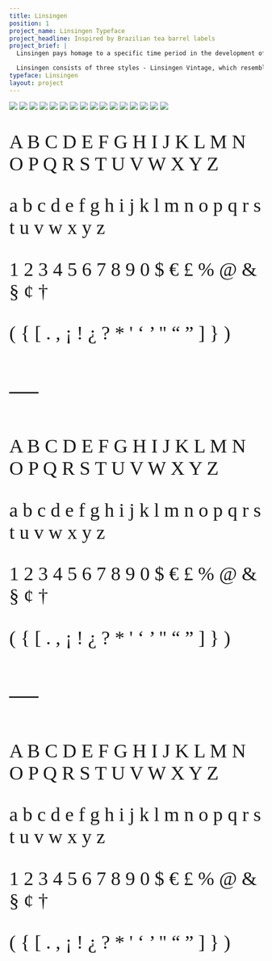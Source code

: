 ```yaml
---
title: Linsingen
position: 1
project_name: Linsingen Typeface
project_headline: Inspired by Brazilian tea barrel labels
project_brief: |
  Linsingen pays homage to a specific time period in the development of the mate herb culture in the south of Brazil. In the late 1800s and early 1900s companies would cultivate mate herb and ship it using large wood barrels, which lead to the development of a rich graphic design culture and the creation beautiful and diverse labels. Those labels, in particular the ones produced by Linsingen company, were the inspiration for the Linsingen typeface family.

  Linsingen consists of three styles - Linsingen Vintage, which resembles a revival process, preserves the shapes and aesthetics found in the original prints; Linsingen Moderna, a contemporary interpretation of the original shapes, with increased contrast and sharper lines; and Linsingen Stencil, a variation of Moderna. All of the three styles are suited for titles and headlines.
typeface: Linsingen
layout: project
---
```


![](/uploads/Linsingen%20-%20site-15.jpg)
![](/uploads/Linsingen%20-%20site-16.jpg)
![](/uploads/Linsingen%20-%20site-01.jpg)
![](/uploads/Linsingen%20-%20site-02.jpg)
![](/uploads/Linsingen%20-%20site-04.jpg)
![](/uploads/Linsingen%20-%20site-03.jpg)
![](/uploads/Linsingen%20-%20site-05.jpg)
![](/uploads/Linsingen%20-%20site-06.jpg)
![](/uploads/Linsingen%20-%20site-07.jpg)
![](/uploads/Linsingen%20-%20site-08.jpg)
![](/uploads/Linsingen%20-%20site-09.jpg)
![](/uploads/Linsingen%20-%20site-10.jpg)
![](/uploads/Linsingen%20-%20site-11.jpg)
![](/uploads/Linsingen%20-%20site-12.jpg)
![](/uploads/Linsingen%20-%20site-13.jpg)
![](/uploads/Linsingen%20-%20site-14.jpg)

<div class="font-grid" style="font-family: 'Linsingen Moderna'; font-size: 4vw; font-weight: 300;">
  <p>A B C D E F G H I J K L M N O P Q R S T U V W X Y Z</p>
  <div class="break"></div>
  <p>a b c d e f g h i j k l m n o p q r s t u v w x y z</p>
  <div class="break"></div>
  <p>1 2 3 4 5 6 7 8 9 0 $ € £ % @ & § ¢ †</p>
  <div class="break"></div>
  <p>( { [ . , ¡ ! ¿ ? * ' ‘ ’ " “ ” ] } )</p>
</div>

<div class="font-grid" style="font-family: 'Linsingen Moderna'; font-size: 6vw; font-weight: 300;">
  <p>—</p>

<div class="font-grid" style="font-family: 'Linsingen Stencil'; font-size: 4vw; font-weight: 300;">
  <p>A B C D E F G H I J K L M N O P Q R S T U V W X Y Z</p>
  <div class="break"></div>
  <p>a b c d e f g h i j k l m n o p q r s t u v w x y z</p>
  <div class="break"></div>
  <p>1 2 3 4 5 6 7 8 9 0 $ € £ % @ & § ¢ †</p>
  <div class="break"></div>
  <p>( { [ . , ¡ ! ¿ ? * ' ‘ ’ " “ ” ] } )</p>
</div>

<div class="font-grid" style="font-family: 'Linsingen Moderna'; font-size: 6vw; font-weight: 300;">
  <p>—</p>

<div class="font-grid" style="font-family: 'Linsingen Vintage'; font-size: 4vw; font-weight: 300;">
  <p>A B C D E F G H I J K L M N O P Q R S T U V W X Y Z</p>
  <div class="break"></div>
  <p>a b c d e f g h i j k l m n o p q r s t u v w x y z</p>
  <div class="break"></div>
  <p>1 2 3 4 5 6 7 8 9 0 $ € £ % @ & § ¢ †</p>
  <div class="break"></div>
  <p>( { [ . , ¡ ! ¿ ? * ' ‘ ’ " “ ” ] } )</p>
</div>
